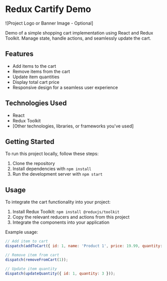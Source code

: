 # Redux Cartify Demo

![Project Logo or Banner Image - Optional]

Demo of a simple shopping cart implementation using React and Redux Toolkit. Manage state, handle actions, and seamlessly update the cart.

## Features

- Add items to the cart
- Remove items from the cart
- Update item quantities
- Display total cart price
- Responsive design for a seamless user experience

## Technologies Used

- React
- Redux Toolkit
- [Other technologies, libraries, or frameworks you've used]

## Getting Started

To run this project locally, follow these steps:

1. Clone the repository
2. Install dependencies with `npm install`
3. Run the development server with `npm start`

## Usage

To integrate the cart functionality into your project:

1. Install Redux Toolkit: `npm install @reduxjs/toolkit`
2. Copy the relevant reducers and actions from this project
3. Integrate the components into your application

Example usage:

```javascript
// Add item to cart
dispatch(addToCart({ id: 1, name: 'Product 1', price: 19.99, quantity: 1 }));

// Remove item from cart
dispatch(removeFromCart(1));

// Update item quantity
dispatch(updateQuantity({ id: 1, quantity: 3 }));
